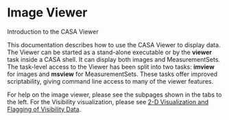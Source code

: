 

# Image Viewer 

Introduction to the CASA Viewer

This documentation describes how to use the CASA Viewer to display data. The Viewer can be started as a stand-alone executable or by the **viewer** task inside a CASA shell. It can display both images and MeasurementSets. The task-level access to the Viewer has been split into two tasks: **imview** for images and **msview** for MeasurementSets. These tasks offer improved scriptability, giving command line access to many of the viewer features.

For help on the image viewer, please see the subpages shown in the tabs to the left. For the Visibility visualization, please see [2-D Visualization and Flagging of Visibility Data](https://casa.nrao.edu/casadocs-devel/stable/calibration-and-visibility-data/data-examination-and-editing/2-d-visualization-of-visibility-data-msview). 

